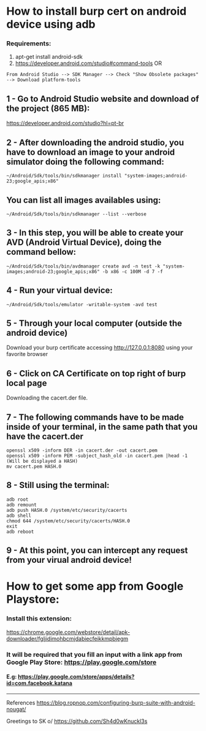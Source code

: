 # How to install burp cert on android device using adb

### Requirements:

1. apt-get install android-sdk
2. https://developer.android.com/studio#command-tools OR
```
From Android Studio --> SDK Manager --> Check "Show Obsolete packages" --> Download platform-tools
```

## 1 - Go to Android Studio website and download of the project (865 MB):
https://developer.android.com/studio?hl=pt-br

## 2 - After downloading the android studio, you have to download an image to your android simulator doing the following command:
```
~/Android/Sdk/tools/bin/sdkmanager install "system-images;android-23;google_apis;x86"
```
## You can list all images availables using: 
```
~/Android/Sdk/tools/bin/sdkmanager --list --verbose

```
## 3 - In this step, you will be able to create your AVD (Android Virtual Device), doing the command bellow:
```
~/Android/Sdk/tools/bin/avdmanager create avd -n test -k "system-images;android-23;google_apis;x86" -b x86 -c 100M -d 7 -f
```
## 4 - Run your virtual device: 
```
~/Android/Sdk/tools/emulator -writable-system -avd test
```
## 5 - Through your local computer (outside the android device) 
Download your burp certificate accessing http://127.0.0.1:8080 using your favorite browser

## 6 - Click on CA Certificate on top right of burp local page
Downloading the cacert.der file.

## 7 - The following commands have to be made inside of your terminal, in the same path that you have the cacert.der
```
openssl x509 -inform DER -in cacert.der -out cacert.pem
openssl x509 -inform PEM -subject_hash_old -in cacert.pem |head -1 (Will be displayed a HASH)
mv cacert.pem HASH.0
```
## 8 - Still using the terminal:
```
adb root
adb remount
adb push HASH.0 /system/etc/security/cacerts
adb shell
chmod 644 /system/etc/security/cacerts/HASH.0
exit
adb reboot
```

## 9 - At this point, you can intercept any request from your virual android device!

# How to get some app from Google Playstore:

### Install this extension:
https://chrome.google.com/webstore/detail/apk-downloader/fgljidimohbcmjdabiecfeikkmpbjegm
### It will be required that you fill an input with a link app from Google Play Store: https://play.google.com/store
#### E.g: https://play.google.com/store/apps/details?id=com.facebook.katana
----
References
https://blog.ropnop.com/configuring-burp-suite-with-android-nougat/

Greetings to SK o/
https://github.com/Sh4d0wKnuckl3s


